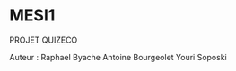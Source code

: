 # MESI1
PROJET QUIZECO

Auteur :  Raphael   Byache
          Antoine   Bourgeolet
          Youri     Soposki
